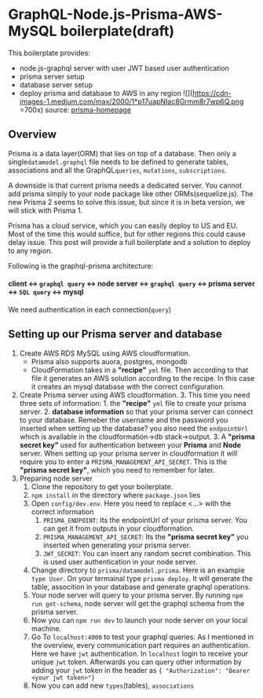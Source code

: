 # GraphQL-Node.js-Prisma-AWS-MySQL boilerplate(draft)

This boilerplate provides:
 - node.js-graphql server with user JWT based user authentication
 - prisma server setup
 - database server setup
 - deploy prisma and database to AWS in any region
![](https://cdn-images-1.medium.com/max/2000/1*p17uapNIac8Grmm8r7wp6Q.png =700x)
source: [prisma-homepage](https://www.prisma.io/tutorials/deploy-prisma-to-aws-fargate-ct14)

## Overview
Prisma is a data layer(ORM) that lies on top of a database. 
Then only a single`datamodel.graphql` file needs to be defined to generate tables, associations and all the  GraphQL`queries`, `mutations`, `subscriptions`. 

A downside is that current prisma needs a dedicated server. You cannot add prisma simply to your node package like other ORMs(sequelize.js). The new Prisma 2 seems to solve this issue, but since it is in beta version, we will stick with Prisma 1.

Prisma has a cloud service, which you can easily deploy to US and EU. Most of the time this would suffice, but for other regions this could cause delay issue. This post will provide a full boilerplate and a solution to deploy to any region.

Following is the graphql-prisma architecture:
#### client <-> `graphql query` <-> node server <-> `graphql query` <-> prisma server <-> `SQL query` <-> mysql
We need authentication in each connection(`query`)
## Setting up our Prisma server and database
1. Create AWS RDS MySQL using AWS cloudformation.
    * Prisma also supports auora, postgres, mongodb
    * CloudFormation takes in a **"recipe"** `yml` file. Then according to that file it generates an AWS solution according to the recipe. In this case it creates an mysql database with the correct configuration.
2. Create Prisma server using AWS cloudformation.
	3. This time you need three sets of information:
		1. the **"recipe"** `yml` file to create your prisma server. 
		2. **database information** so that your prisma server can connect to your database. Remeber the username and the password you inserted when setting up the database? you also need the `endpointUrl` which is available in the cloudformation->db stack->output.
		3. A **"prisma secret key"** used for authentication between your **Prisma** and **Node** server. When setting up your prisma server in cloudformation it will require you to enter a `PRISMA_MANAGEMENT_API_SECRET`. This is the **"prisma secret key"**, which you need to remember for later. 
3. Preparing node server
	1. Clone the repository to get your boilerplate.
	2. `npm install` in the directory where `package.json` lies
	3. Open `config/dev.env`. Here you need to replace <...> with the correct information
		1. `PRISMA_ENDPOINT`: Its the endpointUrl of your prisma server. You can get it from outputs in your cloudformation.
		2. `PRISMA_MANAGEMENT_API_SECRET`: Its the **"prisma secret key"** you inserted when generating your prisma server.
		3. `JWT_SECRET`: You can insert any random secret combination. This is used user authentication in your node server.
	4. Change directory to `prisma/datamodel.prisma`. Here is an example `type User`. On your termainal type `prisma deploy`. It will generate the table, assocition in your database and generate graphql operations.
	5. Your node server will query to your prisma server. By running `npm run get-schema`, node server will get the graphql schema from the prisma server. 
	6. Now you can `npm run dev` to launch your node server on your local machine.
	7. Go To 	`localhost:4000` to test your graphql queries. As I mentioned in the overview, every communication part requires an authentication. Here we have `jwt` authentication. In `localhost` login to receive your unique `jwt` token. Afterwards you can query other information by adding your `jwt` token in the header as `{ "Authorization": "Bearer <your jwt token>"}`
	8. Now you can add new `types`(tables), `associations`